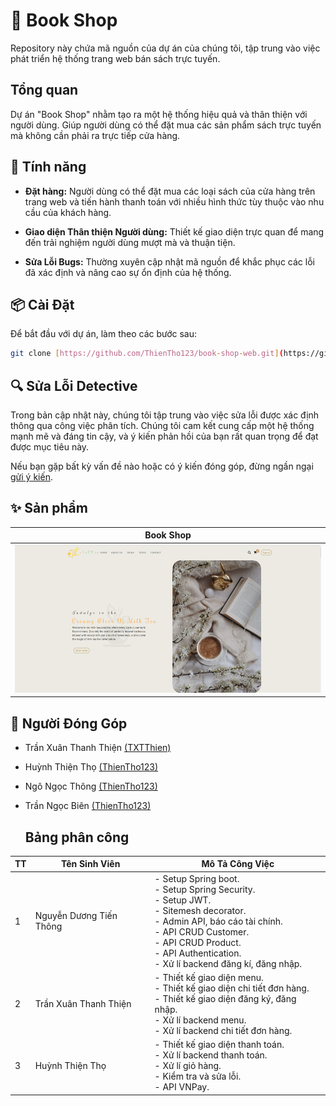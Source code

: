 # 🛒 Book Shop

Repository này chứa mã nguồn của dự án của chúng tôi, tập trung vào việc phát triển hệ thống trang web bán sách trực tuyến.

## Tổng quan

Dự án "Book Shop" nhằm tạo ra một hệ thống hiệu quả và thân thiện với người dùng. Giúp người dùng có thể đặt mua các sản phẩm sách trực tuyến mà không cần phải ra trực tiếp cửa hàng.

## 🚀 Tính năng

- **Đặt hàng:** Người dùng có thể đặt mua các loại sách của cửa hàng trên trang web và tiến hành thanh toán với nhiều hình thức tùy thuộc vào nhu cầu của khách hàng.

- **Giao diện Thân thiện Người dùng:** Thiết kế giao diện trực quan để mang đến trải nghiệm người dùng mượt mà và thuận tiện.

- **Sửa Lỗi Bugs:** Thường xuyên cập nhật mã nguồn để khắc phục các lỗi đã xác định và nâng cao sự ổn định của hệ thống.

## 📦 Cài Đặt

Để bắt đầu với dự án, làm theo các bước sau:

```bash
git clone [https://github.com/ThienTho123/book-shop-web.git](https://github.com/ThienTho123/book-shop-web.git)
```

## 🔍 Sửa Lỗi Detective

Trong bản cập nhật này, chúng tôi tập trung vào việc sửa lỗi được xác định thông qua công việc phân tích. Chúng tôi cam kết cung cấp một hệ thống mạnh mẽ và đáng tin cậy, và ý kiến phản hồi của bạn rất quan trọng để đạt được mục tiêu này.

Nếu bạn gặp bất kỳ vấn đề nào hoặc có ý kiến đóng góp, đừng ngần ngại [gửi ý kiến](https://github.com/ThongNguyenDT/milk-tea-shop/issues).

## ✨ Sản phẩm
<div align="center">

| Book Shop |
|--------------|
| ![Book Shop](https://github.com/ThienTho123/milk-tea-shop/blob/master/project-b/assets/img.png)
</div>

## 👥 Người Đóng Góp
- Trần Xuân Thanh Thiện [(TXTThien)](https://github.com/TXTThien)
- Huỳnh Thiện Thọ [(ThienTho123)](https://github.com/ThienTho123)
- Ngô Ngọc Thông [(ThienTho123)](https://github.com/ThienTho123)
- Trần Ngọc Biên [(ThienTho123)](https://github.com/ThienTho123)


  ## Bảng phân công
| TT | Tên Sinh Viên | Mô Tả Công Việc |
| -- | -------------- | --------------- |
| 1 | Nguyễn Dương Tiến Thông | - Setup Spring boot.<br>- Setup Spring Security.<br>- Setup JWT.<br>- Sitemesh decorator.<br>- Admin API, báo cáo tài chính.<br>- API CRUD Customer.<br>- API CRUD Product.<br>- API Authentication.<br>- Xử lí backend đăng kí, đăng nhập. |
| 2 | Trần Xuân Thanh Thiện | - Thiết kế giao diện menu.<br>- Thiết kế giao diện chi tiết đơn hàng.<br>- Thiết kế giao diện đăng ký, đăng nhập.<br>- Xử lí backend menu.<br>- Xử lí backend chi tiết đơn hàng. |
| 3 | Huỳnh Thiện Thọ | - Thiết kế giao diện thanh toán.<br>- Xử lí backend thanh toán.<br>- Xử lí giỏ hàng.<br>- Kiểm tra và sửa lỗi.<br>- API VNPay. |
